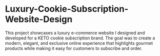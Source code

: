 # Luxury-Cookie-Subscription-Website-Design
This project showcases a luxury e-commerce website I designed and developed for a KETO cookie subscription brand. The goal was to create a modern, elegant, and exclusive online experience that highlights gourmet products while making it easy for customers to subscribe and order.
